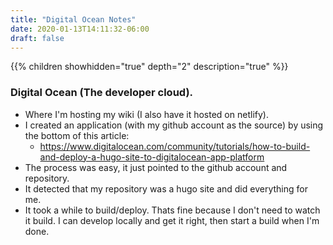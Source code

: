 ```yaml
---
title: "Digital Ocean Notes"
date: 2020-01-13T14:11:32-06:00
draft: false
---
```


{{% children showhidden="true" depth="2" description="true" %}}

### Digital Ocean (The developer cloud).

* Where I'm hosting my wiki (I also have it hosted on netlify).
* I created an application (with my github account as the source) by using the bottom of this article:
  * <https://www.digitalocean.com/community/tutorials/how-to-build-and-deploy-a-hugo-site-to-digitalocean-app-platform>
* The process was easy, it just pointed to the github account and repository. 
* It detected that my repository was a hugo site and did everything for me.
* It took a while to build/deploy. Thats fine because I don't need to watch it build. I can develop locally and get it right, then start a build when I'm done.
